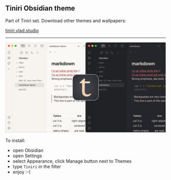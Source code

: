 ## Tiniri Obsidian theme

Part of Tiniri set. Download other themes and wallpapers:

[tiniri.vlad.studio](https://tiniri.vlad.studio/)

---

![Screenshots](og.png)

To install:

- open Obsidian
- open Settings
- select Appearance, click Manage button next to Themes
- type `Tiniri` in the filter
- enjoy :-)